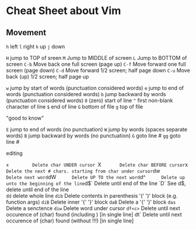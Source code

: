 # Cheat Sheet about Vim

## Movement

`h`	left
`l`	right
`k`	up
`j`	down


`H`	jump to TOP of sreen 
`M`     Jump to MIDDLE of screen
`L`     Jump to BOTTOM of screen
`C-b`   Move back one full screen (page up)
`C-f`   Move forward one full screen (page down)
`C-d`   Move forward 1/2 screen; half page down
`C-u`   Move back (up) 1/2 screen; half page up

`w`        jump by start of words (punctuation considered words)
`e`        jump to end of words (punctuation considered words)
`b`        jump backward by words (punctuation considered words)
`0` (zero) start of line
`^`        first non-blank character of line
`$`        end of line
`G`        bottom of file
`g`        top of file

"good to know"

`E`        jump to end of words (no punctuation)
`W`        jump by words (spaces separate words)
`B`        jump backward by words (no punctuation)
`G`        goto line #
`gg`       goto line #


editing

`x         Delete char UNDER cursor
`X`        Delete char BEFORE cursor
`x`        Delete the next # chars. starting from char under cursor
`dw`       Delete next word
`dW`       Delete UP TO the next word
`d^`       Delete up unto the beginning of the line
`d$`       Delete until end of the line 
`D`        See d$, delete until end of the line  
`dd`       delete whole line
`dib`      Delete contents in parenthesis '(' ')' block (e.g. function args)
`diB`      Delete inner '{' '}' block
`daB`      Delete a '{' '}' block
`das`      Delete a senctence
`diw`      Delete word under cursor
`df<c>`    Delete until next occurence of <c> (char) found (including <c>) [in single line]
 dt<c>`    Delete until next occurence of <c> (char) found (without <c>!!!) [in single line]











##
